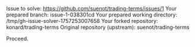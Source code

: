 Issue to solve: https://github.com/suenot/trading-terms/issues/1
Your prepared branch: issue-1-038301cd
Your prepared working directory: /tmp/gh-issue-solver-1757253007658
Your forked repository: konard/trading-terms
Original repository (upstream): suenot/trading-terms

Proceed.